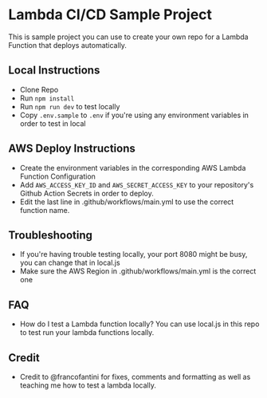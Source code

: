 # Lambda CI/CD Sample Project

This is sample project you can use to create your own repo for a Lambda Function that deploys automatically.

## Local Instructions

- Clone Repo
- Run `npm install`
- Run `npm run dev` to test locally
- Copy `.env.sample` to `.env` if you're using any environment variables in order to test in local

## AWS Deploy Instructions

- Create the environment variables in the corresponding AWS Lambda Function Configuration
- Add `AWS_ACCESS_KEY_ID` and `AWS_SECRET_ACCESS_KEY` to your repository's Github Action Secrets in order to deploy.
- Edit the last line in .github/workflows/main.yml to use the correct function name.

## Troubleshooting

- If you're having trouble testing locally, your port 8080 might be busy, you can change that in local.js
- Make sure the AWS Region in .github/workflows/main.yml is the correct one

## FAQ

- How do I test a Lambda function locally? You can use local.js in this repo to test run your lambda functions locally.

## Credit

- Credit to @francofantini for fixes, comments and formatting as well as teaching me how to test a lambda locally. 